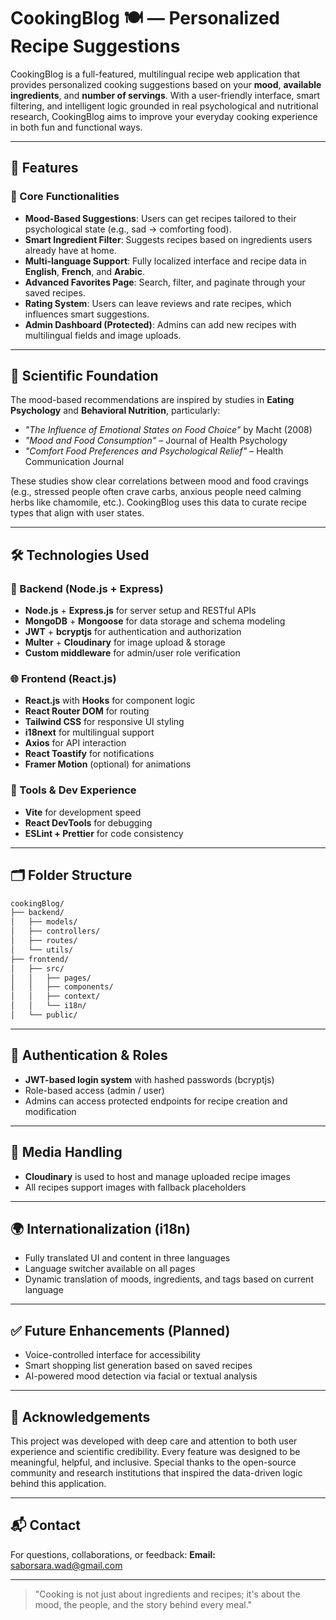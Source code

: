 # CookingBlog 🍽️ — Personalized Recipe Suggestions

CookingBlog is a full-featured, multilingual recipe web application that provides personalized cooking suggestions based on your **mood**, **available ingredients**, and **number of servings**. With a user-friendly interface, smart filtering, and intelligent logic grounded in real psychological and nutritional research, CookingBlog aims to improve your everyday cooking experience in both fun and functional ways.

---

## 🌟 Features

### 🎯 Core Functionalities

* **Mood-Based Suggestions**: Users can get recipes tailored to their psychological state (e.g., sad → comforting food).
* **Smart Ingredient Filter**: Suggests recipes based on ingredients users already have at home.
* **Multi-language Support**: Fully localized interface and recipe data in **English**, **French**, and **Arabic**.
* **Advanced Favorites Page**: Search, filter, and paginate through your saved recipes.
* **Rating System**: Users can leave reviews and rate recipes, which influences smart suggestions.
* **Admin Dashboard (Protected)**: Admins can add new recipes with multilingual fields and image uploads.

---

## 🧠 Scientific Foundation

The mood-based recommendations are inspired by studies in **Eating Psychology** and **Behavioral Nutrition**, particularly:

* *"The Influence of Emotional States on Food Choice"* by Macht (2008)
* *"Mood and Food Consumption"* – Journal of Health Psychology
* *"Comfort Food Preferences and Psychological Relief"* – Health Communication Journal

These studies show clear correlations between mood and food cravings (e.g., stressed people often crave carbs, anxious people need calming herbs like chamomile, etc.). CookingBlog uses this data to curate recipe types that align with user states.

---

## 🛠️ Technologies Used

### 🚀 Backend (Node.js + Express)

* **Node.js** + **Express.js** for server setup and RESTful APIs
* **MongoDB** + **Mongoose** for data storage and schema modeling
* **JWT** + **bcryptjs** for authentication and authorization
* **Multer** + **Cloudinary** for image upload & storage
* **Custom middleware** for admin/user role verification

### 🌐 Frontend (React.js)

* **React.js** with **Hooks** for component logic
* **React Router DOM** for routing
* **Tailwind CSS** for responsive UI styling
* **i18next** for multilingual support
* **Axios** for API interaction
* **React Toastify** for notifications
* **Framer Motion** (optional) for animations

### 🧪 Tools & Dev Experience

* **Vite** for development speed
* **React DevTools** for debugging
* **ESLint + Prettier** for code consistency

---

## 🗂️ Folder Structure

```bash
cookingBlog/
├── backend/
│   ├── models/
│   ├── controllers/
│   ├── routes/
│   └── utils/
├── frontend/
│   ├── src/
│   │   ├── pages/
│   │   ├── components/
│   │   ├── context/
│   │   └── i18n/
│   └── public/
```

---

## 🔐 Authentication & Roles

* **JWT-based login system** with hashed passwords (bcryptjs)
* Role-based access (admin / user)
* Admins can access protected endpoints for recipe creation and modification

---

## 📸 Media Handling

* **Cloudinary** is used to host and manage uploaded recipe images
* All recipes support images with fallback placeholders

---

## 🌍 Internationalization (i18n)

* Fully translated UI and content in three languages
* Language switcher available on all pages
* Dynamic translation of moods, ingredients, and tags based on current language

---

## ✅ Future Enhancements (Planned)

* Voice-controlled interface for accessibility
* Smart shopping list generation based on saved recipes
* AI-powered mood detection via facial or textual analysis

---

## 🙏 Acknowledgements

This project was developed with deep care and attention to both user experience and scientific credibility. Every feature was designed to be meaningful, helpful, and inclusive. Special thanks to the open-source community and research institutions that inspired the data-driven logic behind this application.

---

## 📬 Contact

For questions, collaborations, or feedback:
**Email:** [saborsara.wad@gmail.com](saborsara.wad@gmail.com)

---

> "Cooking is not just about ingredients and recipes; it's about the mood, the people, and the story behind every meal."
